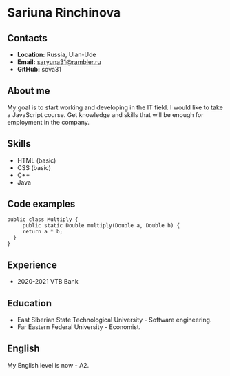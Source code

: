 # Sariuna Rinchinova 

## Contacts
* **Location:** Russia, Ulan-Ude
* **Email:** saryuna31@rambler.ru
* **GitHub:** sova31

## About me
My goal is to start working and developing in the IT field. I would like to take a JavaScript course. Get knowledge and skills that will be enough for employment in the company.

## Skills
* HTML (basic)
* CSS (basic)
* C++
* Java

## Code examples
``` 
public class Multiply {
     public static Double multiply(Double a, Double b) {
     return a * b;
  }
}
``` 

## Experience
* 2020-2021 VTB Bank

## Education
* East Siberian State Technological University - Software engineering.
* Far Eastern Federal University - Economist.

## English
My English level is now - A2.
